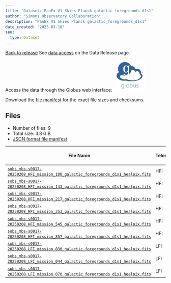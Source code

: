 ```yaml
---
title: "Dataset: PanEx V1 Skies Planck galactic foregrounds d1s1"
author: "Simons Observatory Collaboration"
description: "PanEx V1 Skies Planck galactic_foregrounds_d1s1"
date_created: "2025-03-18"
seo:
  type: Dataset
---
```


[Back to release](./panexv1-planck.html#datasets)
See [data access](./panexv1-planck.html#data-access) on the Data Release page.

Access the data through the Globus web interface: [![Download via Globus](images/globus-logo.png)](https://app.globus.org/file-manager?origin_id=53b2a147-ae9d-4bbf-9d18-3b46d133d4bb&origin_path=%2Fpanexp_v1_planck%2Fgalactic_foregrounds_d1s1%2F)

Download the [file manifest](https://g-0a470a.6b7bd8.0ec8.data.globus.org/panexp_v1_planck/galactic_foregrounds_d1s1/manifest.json) for the exact file sizes and checksums.

## Files

- Number of files: 9
- Total size: 3.8 GiB
- [JSON format file manifest](https://g-0a470a.6b7bd8.0ec8.data.globus.org/panexp_v1_planck/galactic_foregrounds_d1s1/manifest.json)

|                                                                                                                         File Name                                                                                                                          | Telescope | Frequency Band (GHz) | Pixelization |   Size    |
| ---------------------------------------------------------------------------------------------------------------------------------------------------------------------------------------------------------------------------------------------------------- | --------- | -------------------: | ------------ | --------- |
| [`sobs_mbs-s0017-20250208_HFI_mission_100_galactic_foregrounds_d1s1_healpix.fits`](https://g-0a470a.6b7bd8.0ec8.data.globus.org/panexp_v1_planck/galactic_foregrounds_d1s1/sobs_mbs-s0017-20250208_HFI_mission_100_galactic_foregrounds_d1s1_healpix.fits) | HFI       |                    0 | healpix      | 576.0 MiB |
| [`sobs_mbs-s0017-20250208_HFI_mission_143_galactic_foregrounds_d1s1_healpix.fits`](https://g-0a470a.6b7bd8.0ec8.data.globus.org/panexp_v1_planck/galactic_foregrounds_d1s1/sobs_mbs-s0017-20250208_HFI_mission_143_galactic_foregrounds_d1s1_healpix.fits) | HFI       |                   43 | healpix      | 576.0 MiB |
| [`sobs_mbs-s0017-20250208_HFI_mission_217_galactic_foregrounds_d1s1_healpix.fits`](https://g-0a470a.6b7bd8.0ec8.data.globus.org/panexp_v1_planck/galactic_foregrounds_d1s1/sobs_mbs-s0017-20250208_HFI_mission_217_galactic_foregrounds_d1s1_healpix.fits) | HFI       |                   17 | healpix      | 576.0 MiB |
| [`sobs_mbs-s0017-20250208_HFI_mission_353_galactic_foregrounds_d1s1_healpix.fits`](https://g-0a470a.6b7bd8.0ec8.data.globus.org/panexp_v1_planck/galactic_foregrounds_d1s1/sobs_mbs-s0017-20250208_HFI_mission_353_galactic_foregrounds_d1s1_healpix.fits) | HFI       |                   53 | healpix      | 576.0 MiB |
| [`sobs_mbs-s0017-20250208_HFI_mission_545_galactic_foregrounds_d1s1_healpix.fits`](https://g-0a470a.6b7bd8.0ec8.data.globus.org/panexp_v1_planck/galactic_foregrounds_d1s1/sobs_mbs-s0017-20250208_HFI_mission_545_galactic_foregrounds_d1s1_healpix.fits) | HFI       |                   45 | healpix      | 576.0 MiB |
| [`sobs_mbs-s0017-20250208_HFI_mission_857_galactic_foregrounds_d1s1_healpix.fits`](https://g-0a470a.6b7bd8.0ec8.data.globus.org/panexp_v1_planck/galactic_foregrounds_d1s1/sobs_mbs-s0017-20250208_HFI_mission_857_galactic_foregrounds_d1s1_healpix.fits) | HFI       |                   57 | healpix      | 576.0 MiB |
| [`sobs_mbs-s0017-20250208_LFI_mission_030_galactic_foregrounds_d1s1_healpix.fits`](https://g-0a470a.6b7bd8.0ec8.data.globus.org/panexp_v1_planck/galactic_foregrounds_d1s1/sobs_mbs-s0017-20250208_LFI_mission_030_galactic_foregrounds_d1s1_healpix.fits) | LFI       |                   30 | healpix      | 144.0 MiB |
| [`sobs_mbs-s0017-20250208_LFI_mission_044_galactic_foregrounds_d1s1_healpix.fits`](https://g-0a470a.6b7bd8.0ec8.data.globus.org/panexp_v1_planck/galactic_foregrounds_d1s1/sobs_mbs-s0017-20250208_LFI_mission_044_galactic_foregrounds_d1s1_healpix.fits) | LFI       |                   44 | healpix      | 144.0 MiB |
| [`sobs_mbs-s0017-20250208_LFI_mission_070_galactic_foregrounds_d1s1_healpix.fits`](https://g-0a470a.6b7bd8.0ec8.data.globus.org/panexp_v1_planck/galactic_foregrounds_d1s1/sobs_mbs-s0017-20250208_LFI_mission_070_galactic_foregrounds_d1s1_healpix.fits) | LFI       |                   70 | healpix      | 144.0 MiB |
